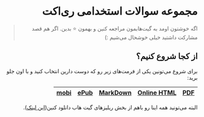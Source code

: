 <div dir="rtl">

# مجموعه سوالات استخدامی ری‌اکت

> اگه خوشتون اومد به گیت‌هابمون مراجعه کنین و بهمون :star: بدین. اگر هم قصد مشارکت داشتید خیلی خوشحال می‌شیم :)

## از کجا شروع کنیم؟ 

برای شروع می‌تونین یکی از فرمت‌های زیر رو که دوست دارین انتخاب کنید و با اون جلو برید:

| [**PDF**](https://github.com/Mariotek/reactjs-persian-interview-questions/raw/master/book.pdf)      | [**Online HTML**](https://react.sayjeyhi.com) | [**MarkDown**](https://github.com/Mariotek/reactjs-persian-interview-questions/raw/master/book.md) | [**ePub**](https://github.com/Mariotek/reactjs-persian-interview-questions/raw/master/book.epub) | [**mobi**](https://github.com/Mariotek/reactjs-persian-interview-questions/raw/master/book.mobi) |
|-------------------|---------------|---------------|--------------------|-------------|

البته می‌تونید همه اینا رو باهم از بخش ریلیزهای گیت هاب دانلود کنین([این لینک](https://github.com/Mariotek/reactjs-persian-interview-questions/releases)).

</div>
